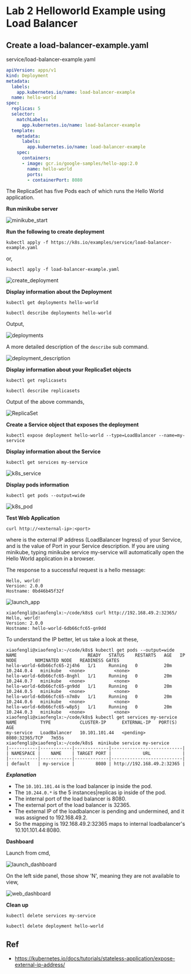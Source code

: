 # Lab 2 Helloworld Example using Load Balancer

## Create a load-balancer-example.yaml

service/load-balancer-example.yaml

```yaml
apiVersion: apps/v1
kind: Deployment
metadata:
  labels:
    app.kubernetes.io/name: load-balancer-example
  name: hello-world
spec:
  replicas: 5
  selector:
    matchLabels:
      app.kubernetes.io/name: load-balancer-example
  template:
    metadata:
      labels:
        app.kubernetes.io/name: load-balancer-example
    spec:
      containers:
      - image: gcr.io/google-samples/hello-app:2.0
        name: hello-world
        ports:
        - containerPort: 8080
```

The ReplicaSet has five Pods each of which runs the Hello World application.

**Run minikube server**

![minikube_start](https://kevinli-webbertech.github.io/blog/images/k8s/minikube_start.png)

**Run the following to create deployment**

`kubectl apply -f https://k8s.io/examples/service/load-balancer-example.yaml`

or,

`kubectl apply -f load-balancer-example.yaml`

![create_deployment](https://kevinli-webbertech.github.io/blog/images/k8s/create_deployment.png)

**Display information about the Deployment**

`kubectl get deployments hello-world`

`kubectl describe deployments hello-world`

Output,

![deployments](https://kevinli-webbertech.github.io/blog/images/k8s/deployments.png)

A more detailed description of the `describe` sub command.

![deployment_description](https://kevinli-webbertech.github.io/blog/images/k8s/deployment_description.png)

**Display information about your ReplicaSet objects**

`kubectl get replicasets`

`kubectl describe replicasets`

Output of the above commands,

![ReplicaSet](https://kevinli-webbertech.github.io/blog/images/k8s/ReplicaSet.png)

**Create a Service object that exposes the deployment**

`kubectl expose deployment hello-world --type=LoadBalancer --name=my-service`

**Display information about the Service**

`kubectl get services my-service`

![k8s_service](https://kevinli-webbertech.github.io/blog/images/k8s/k8s_service.png)

**Display pods information**

`kubectl get pods --output=wide`

![k8s_pod](https://kevinli-webbertech.github.io/blog/images/k8s/k8s_pods.png)

**Test Web Application**

`curl http://<external-ip>:<port>`

where <external-ip> is the external IP address (LoadBalancer Ingress) of your Service, and <port> is the value of Port in your Service description. If you are using minikube, typing minikube service my-service will automatically open the Hello World application in a browser.

The response to a successful request is a hello message:

```shell
Hello, world!
Version: 2.0.0
Hostname: 0bd46b45f32f
```

![launch_app](https://kevinli-webbertech.github.io/blog/images/k8s/launch_app.png)

```shell
xiaofengli@xiaofenglx:~/code/k8s$ curl http://192.168.49.2:32365/
Hello, world!
Version: 2.0.0
Hostname: hello-world-6db66cfc65-gn9dd
```

To understand the IP better, let us take a look at these,

```shell
xiaofengli@xiaofenglx:~/code/k8s$ kubectl get pods --output=wide
NAME                           READY   STATUS    RESTARTS   AGE   IP           NODE       NOMINATED NODE   READINESS GATES
hello-world-6db66cfc65-2j4h6   1/1     Running   0          20m   10.244.0.4   minikube   <none>           <none>
hello-world-6db66cfc65-8nghl   1/1     Running   0          20m   10.244.0.7   minikube   <none>           <none>
hello-world-6db66cfc65-gn9dd   1/1     Running   0          20m   10.244.0.5   minikube   <none>           <none>
hello-world-6db66cfc65-n7m8v   1/1     Running   0          20m   10.244.0.6   minikube   <none>           <none>
hello-world-6db66cfc65-w8p5j   1/1     Running   0          20m   10.244.0.3   minikube   <none>           <none>
xiaofengli@xiaofenglx:~/code/k8s$ kubectl get services my-service
NAME         TYPE           CLUSTER-IP      EXTERNAL-IP   PORT(S)          AGE
my-service   LoadBalancer   10.101.101.44   <pending>     8080:32365/TCP   7m55s
xiaofengli@xiaofenglx:~/code/k8s$  minikube service my-service
|-----------|------------|-------------|---------------------------|
| NAMESPACE |    NAME    | TARGET PORT |            URL            |
|-----------|------------|-------------|---------------------------|
| default   | my-service |        8080 | http://192.168.49.2:32365 |
```

***Explanation***

* The `10.101.101.44` is the load balancer ip inside the pod.
* The `10.244.0.*` is the 5 instances|replicas ip inside of the pod.
* The internal port of the load balancer is 8080.
* The external port of the load balancer is 32365.
* The external IP of the loadbalancer is pending and undermined, and it was assigned to 192.168.49.2.
* So the mapping is 192.168.49.2:32365 maps to internal loadbalancer's 10.101.101.44:8080.

**Dashboard**

Launch from cmd,

![launch_dashboard](https://kevinli-webbertech.github.io/blog/images/k8s/dashboard_1.png)

On the left side panel, those show 'N', meaning they are not available to view,

![web_dashboard](https://kevinli-webbertech.github.io/blog/images/k8s/dashboard_2.png)

**Clean up**

`kubectl delete services my-service`

`kubectl delete deployment hello-world`

## Ref

- https://kubernetes.io/docs/tutorials/stateless-application/expose-external-ip-address/